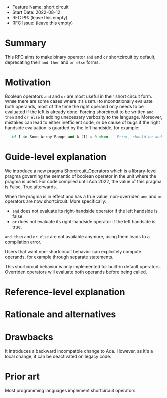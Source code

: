 - Feature Name: short circuit
- Start Date: 2022-08-12
- RFC PR: (leave this empty)
- RFC Issue: (leave this empty)

Summary
=======

This RFC aims to make binary operator `and` and `or` shortcircuit by default,
deprecating their `and then` and `or else` forms.

Motivation
==========

Boolean operators `and` and `or` are most useful in their short circuit form.
While there are some cases where it's useful to inconditionally evaluate both
operands, most of the time the right operand only needs to be evaluated if
the left is already done. Forcing shorcircuit to be written `and then` and
`or else` is adding unecessary verbosity to the language. Moreover, mistakes
can lead to either inefficient code, or be cause of bugs if the right handside
evaluation is guarded by the left handside, for example:

```Ada
   if I in Some_Array'Range and A (I) = 0 then -- Error, should be and then
```

Guide-level explanation
=======================

We introduce a new pragma Shorcircuit_Operators which is a library-level pragma
governing the semantic of boolean operator in the unit where the pragma is used.
For code compiled until Ada 2022, the value of this pragma is False, True
afterwards.

When the pragma is in effect and has a true value, non-overriden `and` and `or`
operators are now shortcircuit. More specifically:
- `and` does not evaluate its right-handside operator if the left handside is
  false.
- `or` does not evaluate its right-handside operator if the left handside is
  true.

`and then` and `or else` are not available anymore, using them leads to a
compilation error.

Users that want non-shortcircuit behavior can explicitely compute operands,
for example through separate statements.

This shortcircuit behavior is only implemented for built-in default operators.
Overriden operators will evaluate both operands before being called.

Reference-level explanation
===========================


Rationale and alternatives
==========================


Drawbacks
=========

It introduces a backward incompatble change to Ada. However, as it's a local
change, it can be deactivated on legacy code.

Prior art
=========

Most programming languages implement shortcircuit operators.
